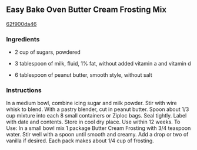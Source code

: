 ## Easy Bake Oven Butter Cream Frosting Mix

[62f900da46](http://www.food.com/recipe/easy-bake-oven-butter-cream-frosting-mix-216372)

### Ingredients

 - 2 cup of sugars, powdered

 - 3 tablespoon of milk, fluid, 1% fat, without added vitamin a and vitamin d

 - 6 tablespoon of peanut butter, smooth style, without salt

### Instructions

In a medium bowl, combine icing sugar and milk powder. Stir with wire whisk to blend. With a pastry blender, cut in peanut butter. Spoon about 1/3 cup mixture into each 8 small containers or Ziploc bags. Seal tightly. Label with date and contents. Store in cool dry place. Use within 12 weeks. To Use: In a small bowl mix 1 package Butter Cream Frosting with 3/4 teaspoon water. Stir well with a spoon until smooth and creamy. Add a drop or two of vanilla if desired. Each pack makes about 1/4 cup of frosting.